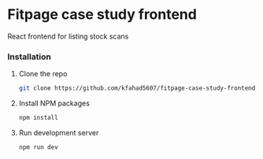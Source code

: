 # Fitpage case study frontend

React frontend for listing stock scans

### Installation

1. Clone the repo
   ```sh
   git clone https://github.com/kfahad5607/fitpage-case-study-frontend.git
   ```
2. Install NPM packages
   ```sh
   npm install
   ```
3. Run development server
   ```sh
   npm run dev
   ```
